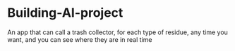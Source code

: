 # Building-AI-project
An app that can call a trash collector, for each type of residue, any time you want, and you can see where they are in real time
